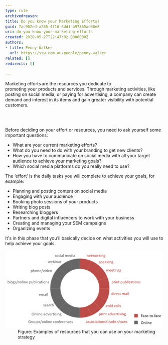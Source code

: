 ```yaml
---
type: rule
archivedreason: 
title: Do you know your Marketing Efforts?
guid: 7ac902ed-a265-4716-8dd1-b97365ae68e8
uri: do-you-know-your-marketing-efforts
created: 2020-05-27T22:47:02.0000000Z
authors:
- title: Penny Walker
  url: https://ssw.com.au/people/penny-walker
related: []
redirects: []

---
```



<p class="ssw15-rteElement-P">Marketing efforts are the resources you dedicate to promoting your products and services. Through marketing activities, like posting on social media, or paying for advertising, a company can create demand and interest in its items and gain greater visibility with potential customers.​​​​<br></p>
<br><excerpt class='endintro'></excerpt><br>
<p class="ssw15-rteElement-P">​Before deciding on your effort or resources, you need to ask yourself some important questions: ​<br></p><p></p><ul><li>What are your current marketing efforts? </li><li>What do you need to do with your branding to get new clients?  </li><li>How you have to communicate on social media with all your target audience to achieve your marketing goals?  </li><li>Which social media platforms do you really need to use? <br></li></ul><p class="ssw15-rteElement-P">The ‘effort’ is the daily tasks you will complete to achieve your goals, for example: <br></p><ul><li>Planning and posting content on social media </li><li>Engaging with your audience </li><li>Booking photo sessions of your products </li><li>Writing blog posts </li><li>Researching bloggers </li><li>Partners and digital influencers to work with your business </li><li>Creating and managing your SEM campaigns </li><li>Organizing events<br></li></ul><p class="ssw15-rteElement-P">It's in this phase that you’ll basically decide on what activities you will use to help achieve your goals.</p><dl class="image"><dt><img src="marketing-stragtegy-resources.png" alt="marketing-stragtegy-resources.png" style="width:750px;" /></dt><dd>Figure: Examples of resources that you can use on your marketing strategy<br></dd></dl>


